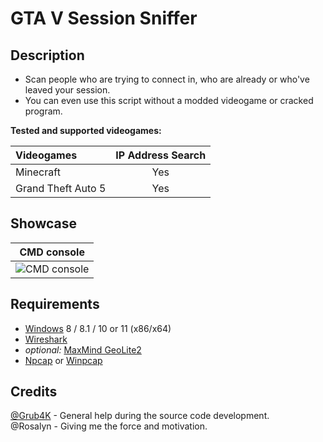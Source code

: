 # GTA V Session Sniffer

## Description

* Scan people who are trying to connect in, who are already or who've leaved your session.
* You can even use this script without a modded videogame or cracked program.

**Tested and supported videogames:**

| Videogames                | IP Address Search |
| :------------------------ | :---------------: |
| Minecraft                 | Yes               |
| Grand Theft Auto 5        | Yes               |


## Showcase

| CMD console                |
| :-------------------------:|
![CMD console](https://user-images.githubusercontent.com/62464560/211445700-4c58b314-c784-4708-880a-1375285d6066.png) |

## Requirements

* [Windows](https://www.microsoft.com/windows) 8 / 8.1 / 10 or 11 (x86/x64)
* [Wireshark](https://www.wireshark.org/)
* *optional:* [MaxMind GeoLite2](https://www.maxmind.com/)
* [Npcap](https://nmap.org/npcap/) or [Winpcap](https://www.winpcap.org/)

## Credits

[@Grub4K](https://github.com/Grub4K) - General help during the source code development.<br />
@Rosalyn - Giving me the force and motivation.<br />
